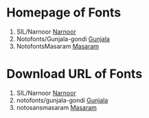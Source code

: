 # Homepage of Fonts

1. SIL/Narnoor [Narnoor](https://software.sil.org/Narnoor/)
2. Notofonts/Gunjala-gondi [Gunjala](https://github.com/notofonts/gunjala-gondi)
3. NotofontsMasaram [Masaram](https://github.com/notofonts/masaram-gondi)






# Download URL of Fonts

1. SIL/Narnoor [Narnoor](https://software.sil.org/downloads/r/narnoor/Narnoor-3.000.zip)
2. notofonts/gunjala-gondi [Gunjala](https://github.com/notofonts/gunjala-gondi/releases/download/NotoSansGunjalaGondi-v1.004/NotoSansGunjalaGondi-v1.004.zip)
3. notosansmasaram [Masaram](https://github.com/notofonts/masaram-gondi/releases/download/NotoSansMasaramGondi-v1.004/NotoSansMasaramGondi-v1.004.zip)
